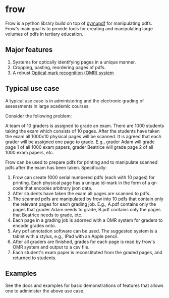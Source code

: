 frow
====


Frow is a python library build on top of [pymupdf](https://pymupdf.readthedocs.io/en/latest/) for manipulating pdfs. Frow's main goal is to provide tools for creating and manipulating large volumes of pdfs in tertiary education.

Major features
----------------

1. Systems for optically identifying pages in a unique manner.
2. Cropping, pasting, reordering pages of pdfs.
3. A robust [Optical mark recognition (OMR) system ](https://en.wikipedia.org/wiki/Optical_mark_recognition)

Typical use case
----------------
A typical use case is in administering and the electronic grading of assessments in large academic courses. 

Consider the following problem: 

A team of 10 graders is assigned to grade an exam. There are 1000 students taking the exam which consists of 10 pages. After the students have taken the exam all 1000x10 physical pages will be scanned. It is agreed that each grader will be assigned one page to grade. E.g., grader Adam will grade page 1 of all 1000 exam papers, grader Beatrice will grade page 2 of all 1000 exam papers, etc. 

Frow can be used to prepare pdfs for printing and to manipulate scanned pdfs after the exam has been taken. Specifically:

1. Frow can create 1000 serial numbered pdfs (each with 10 pages) for printing. Each physical page has a unique id-mark in the form of a qr-code that encodes arbitrary json data.
2. After students have taken the exam all pages are scanned to pdfs. 
3. The scanned pdfs are manipulated by frow into 10 pdfs that contain only the relevant pages for each grading job. E.g., A.pdf contains only the pages that grader Adam needs to grade, B.pdf contains only the pages that Beatrice needs to grade, etc.
4. Each page in a grading job is adorned with a OMR system for graders to encode grades onto. 
5. Any pdf annotation software can be used. The suggested system is a tablet with a stylus, e.g., IPad with an Apple pencil.
6. After all graders are finished, grades for each page is read by frow's OMR system and output to a csv file.
7. Each student's exam paper is reconstituted from the graded pages, and returned to students.

Examples
--------

See the docs and examples for basic demonstrations of features that allows one to administer the above use case.
